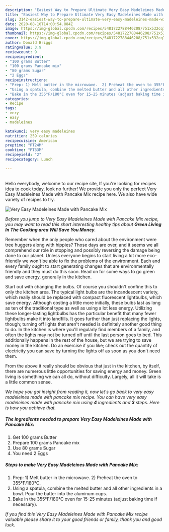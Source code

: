 ```yaml
---
description: "Easiest Way to Prepare Ultimate Very Easy Madeleines Made with Pancake Mix"
title: "Easiest Way to Prepare Ultimate Very Easy Madeleines Made with Pancake Mix"
slug: 3142-easiest-way-to-prepare-ultimate-very-easy-madeleines-made-with-pancake-mix
date: 2020-08-10T14:00:54.884Z
image: https://img-global.cpcdn.com/recipes/5481722788446208/751x532cq70/very-easy-madeleines-made-with-pancake-mix-recipe-main-photo.jpg
thumbnail: https://img-global.cpcdn.com/recipes/5481722788446208/751x532cq70/very-easy-madeleines-made-with-pancake-mix-recipe-main-photo.jpg
cover: https://img-global.cpcdn.com/recipes/5481722788446208/751x532cq70/very-easy-madeleines-made-with-pancake-mix-recipe-main-photo.jpg
author: Donald Briggs
ratingvalue: 3.9
reviewcount: 9
recipeingredient:
- "100 grams Butter"
- "100 grams Pancake mix"
- "80 grams Sugar"
- "2 Eggs"
recipeinstructions:
- "Prep: 1) Melt butter in the microwave.  2) Preheat the oven to 355°F/180°C."
- "Using a spatula, combine the melted butter and all other ingredients in a bowl. Pour the batter into the aluminum cups."
- "Bake in the 355°F/180°C oven for 15-25 minutes (adjust baking time if necessary)."
categories:
- Recipe
tags:
- very
- easy
- madeleines

katakunci: very easy madeleines 
nutrition: 259 calories
recipecuisine: American
preptime: "PT24M"
cooktime: "PT33M"
recipeyield: "2"
recipecategory: Lunch

---
```

<br>
Hello everybody, welcome to our recipe site, If you're looking for recipes idea to cook today, look no further! We provide you only the perfect Very Easy Madeleines Made with Pancake Mix recipe here. We also have wide variety of recipes to try.
<br>


![Very Easy Madeleines Made with Pancake Mix](https://img-global.cpcdn.com/recipes/5481722788446208/751x532cq70/very-easy-madeleines-made-with-pancake-mix-recipe-main-photo.jpg)

<i>Before you jump to Very Easy Madeleines Made with Pancake Mix recipe, you may want to read this short interesting healthy tips about 
<strong>Green Living In The Cooking area Will Save You Money</strong>.</i>
</br>

Remember when the only people who cared about the environment were tree huggers along with hippies? Those days are over, and it seems we all comprehend our role in stopping and possibly reversing the damage being done to our planet. Unless everyone begins to start living a lot more eco-friendly we won't be able to fix the problems of the environment. Each and every family ought to start generating changes that are environmentally friendly and they must do this soon. Read on for some ways to go green and save energy, generally in the kitchen.

Start out with changing the bulbs. Of course you shouldn't confine this to only the kitchen area. The typical light bulbs are the incandescent variety, which really should be replaced with compact fluorescent lightbulbs, which save energy. Although costing a little more initially, these bulbs last as long as ten of the traditional type as well as using a lot less energy. Utilizing these longer-lasting lightbulbs has the particular benefit that many fewer lightbulbs make it into landfills. It goes further than just replacing the lights, though; turning off lights that aren't needed is definitely another good thing to do. In the kitchen is where you'll regularly find members of a family, and often the lights may not be turned off until the last person goes to bed. This additionally happens in the rest of the house, but we are trying to save money in the kitchen. Do an exercise if you like; check out the quantity of electricity you can save by turning the lights off as soon as you don't need them.

From the above it really should be obvious that just in the kitchen, by itself, there are numerous little opportunities for saving energy and money. Green living is something we can all do, without difficulty. Largely, all it will take is a little common sense.


<i>We hope you got insight from reading it, now let's go back to very easy madeleines made with pancake mix recipe. You can have very easy madeleines made with pancake mix using <strong>4</strong> ingredients and <strong>3</strong> steps. Here is how you achieve that.
</i>

##### The ingredients needed to prepare Very Easy Madeleines Made with Pancake Mix:

1. Get 100 grams Butter
1. Prepare 100 grams Pancake mix
1. Use 80 grams Sugar
1. You need 2 Eggs


##### Steps to make Very Easy Madeleines Made with Pancake Mix:

1. Prep: 1) Melt butter in the microwave.  2) Preheat the oven to 355°F/180°C.
1. Using a spatula, combine the melted butter and all other ingredients in a bowl. Pour the batter into the aluminum cups.
1. Bake in the 355°F/180°C oven for 15-25 minutes (adjust baking time if necessary).


<i>If you find this Very Easy Madeleines Made with Pancake Mix recipe valuable please share it to your good friends or family, thank you and good luck.</i>
